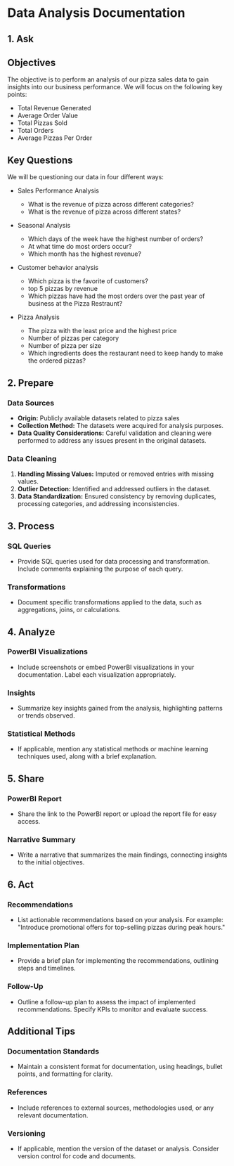 # Data Analysis Documentation

## 1. Ask

## Objectives

The objective is to perform an analysis of our pizza sales data to gain insights into our business performance. We will focus on the following key points:

- Total Revenue Generated
- Average Order Value
- Total Pizzas Sold
- Total Orders
- Average Pizzas Per Order

## Key Questions

We will be questioning our data in four different ways:

- Sales Performance Analysis
  - What is the revenue of pizza across different categories?
  - What is the revenue of pizza across different states?

- Seasonal Analysis
  - Which days of the week have the highest number of orders?
  - At what time do most orders occur?
  - Which month has the highest revenue?
 
- Customer behavior analysis
    - Which pizza is the favorite of customers?
    - top 5 pizzas by revenue
    - Which pizzas have had the most orders over the past year of business at the Pizza Restraunt?
 
- Pizza Analysis
    - The pizza with the least price and the highest price
    - Number of pizzas per category
    - Number of pizza per size
    - Which ingredients does the restaurant need to keep handy to make the ordered pizzas?



## 2. Prepare

### Data Sources
- **Origin:** Publicly available datasets related to pizza sales
- **Collection Method:** The datasets were acquired for analysis purposes.
- **Data Quality Considerations:** Careful validation and cleaning were performed to address any issues present in the original datasets.


### Data Cleaning
1. **Handling Missing Values:** Imputed or removed entries with missing values.
2. **Outlier Detection:** Identified and addressed outliers in the dataset.
3. **Data Standardization:** Ensured consistency by removing duplicates, processing categories, and addressing inconsistencies.


## 3. Process

### SQL Queries
- Provide SQL queries used for data processing and transformation. Include comments explaining the purpose of each query.

### Transformations
- Document specific transformations applied to the data, such as aggregations, joins, or calculations.

## 4. Analyze

### PowerBI Visualizations
- Include screenshots or embed PowerBI visualizations in your documentation. Label each visualization appropriately.

### Insights
- Summarize key insights gained from the analysis, highlighting patterns or trends observed.

### Statistical Methods
- If applicable, mention any statistical methods or machine learning techniques used, along with a brief explanation.

## 5. Share

### PowerBI Report
- Share the link to the PowerBI report or upload the report file for easy access.

### Narrative Summary
- Write a narrative that summarizes the main findings, connecting insights to the initial objectives.

## 6. Act

### Recommendations
- List actionable recommendations based on your analysis. For example: "Introduce promotional offers for top-selling pizzas during peak hours."

### Implementation Plan
- Provide a brief plan for implementing the recommendations, outlining steps and timelines.

### Follow-Up
- Outline a follow-up plan to assess the impact of implemented recommendations. Specify KPIs to monitor and evaluate success.

## Additional Tips

### Documentation Standards
- Maintain a consistent format for documentation, using headings, bullet points, and formatting for clarity.

### References
- Include references to external sources, methodologies used, or any relevant documentation.

### Versioning
- If applicable, mention the version of the dataset or analysis. Consider version control for code and documents.

